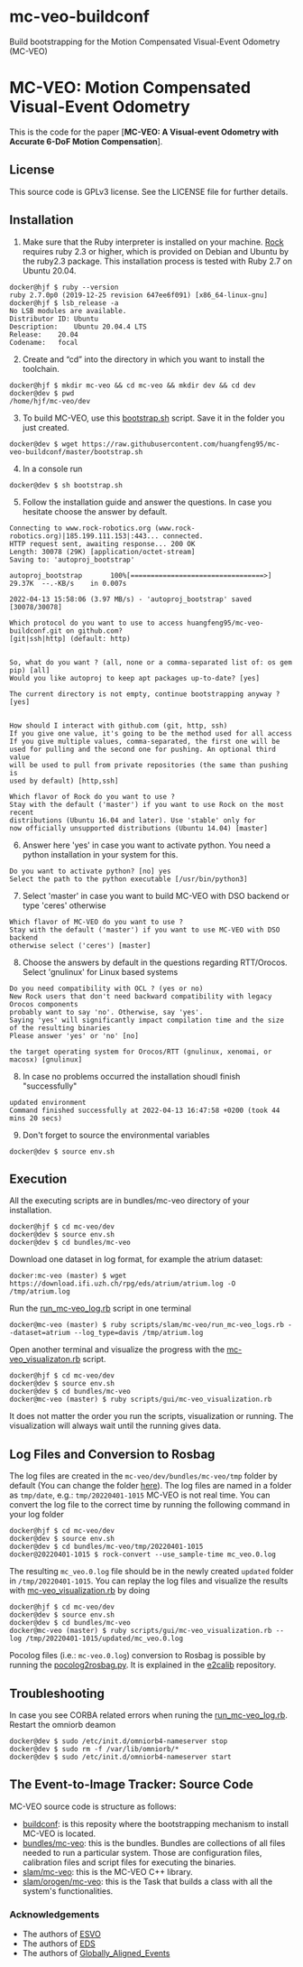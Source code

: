 # mc-veo-buildconf
Build bootstrapping for the Motion Compensated Visual-Event Odometry (MC-VEO)

# MC-VEO: Motion Compensated Visual-Event Odometry

This is the code for the paper [**MC-VEO: A Visual-event Odometry with Accurate 6-DoF Motion Compensation**].

License
-------
This source code is GPLv3 license. See the LICENSE file for further details.

Installation
-------

1. Make sure that the Ruby interpreter is installed on your machine. [Rock](https://www.rock-robotics.org/) requires ruby 2.3 or higher, which is provided on Debian and Ubuntu by the ruby2.3 package.  This installation process is tested with Ruby 2.7 on Ubuntu 20.04.

```console
docker@hjf $ ruby --version
ruby 2.7.0p0 (2019-12-25 revision 647ee6f091) [x86_64-linux-gnu]
docker@hjf $ lsb_release -a
No LSB modules are available.
Distributor ID:	Ubuntu
Description:	Ubuntu 20.04.4 LTS
Release:	20.04
Codename:	focal
```
2. Create and “cd” into the directory in which you want to install the toolchain.
```console
docker@hjf $ mkdir mc-veo && cd mc-veo && mkdir dev && cd dev
docker@dev $ pwd
/home/hjf/mc-veo/dev
```
3. To build MC-VEO, use this [bootstrap.sh](bootstrap.sh) script. Save it in the folder you just created.

```console
docker@dev $ wget https://raw.githubusercontent.com/huangfeng95/mc-veo-buildconf/master/bootstrap.sh
```
4. In a console run
```console
docker@dev $ sh bootstrap.sh
```
5. Follow the installation guide and answer the questions. In case you hesitate choose the answer by default.

```console
Connecting to www.rock-robotics.org (www.rock-robotics.org)|185.199.111.153|:443... connected.
HTTP request sent, awaiting response... 200 OK
Length: 30078 (29K) [application/octet-stream]
Saving to: 'autoproj_bootstrap'

autoproj_bootstrap       100%[=================================>]  29.37K  --.-KB/s    in 0.007s  

2022-04-13 15:58:06 (3.97 MB/s) - 'autoproj_bootstrap' saved [30078/30078]

Which protocol do you want to use to access huangfeng95/mc-veo-buildconf.git on github.com?
[git|ssh|http] (default: http) 


So, what do you want ? (all, none or a comma-separated list of: os gem pip) [all] 
Would you like autoproj to keep apt packages up-to-date? [yes] 

The current directory is not empty, continue bootstrapping anyway ? [yes] 


How should I interact with github.com (git, http, ssh)
If you give one value, it's going to be the method used for all access
If you give multiple values, comma-separated, the first one will be
used for pulling and the second one for pushing. An optional third value
will be used to pull from private repositories (the same than pushing is
used by default) [http,ssh]

Which flavor of Rock do you want to use ?
Stay with the default ('master') if you want to use Rock on the most recent
distributions (Ubuntu 16.04 and later). Use 'stable' only for 
now officially unsupported distributions (Ubuntu 14.04) [master]
```

6. Answer here 'yes' in case you want to activate python. You need a python installation in your system for this.

```console
Do you want to activate python? [no] yes
Select the path to the python executable [/usr/bin/python3] 
```

7. Select 'master' in case you want to build MC-VEO with DSO backend or type 'ceres' otherwise

```console
Which flavor of MC-VEO do you want to use ?
Stay with the default ('master') if you want to use MC-VEO with DSO backend
otherwise select ('ceres') [master] 
```
8. Choose the answers by default in the questions regarding RTT/Orocos. Select 'gnulinux' for Linux based systems
```console
Do you need compatibility with OCL ? (yes or no)
New Rock users that don't need backward compatibility with legacy Orocos components
probably want to say 'no'. Otherwise, say 'yes'.
Saying 'yes' will significantly impact compilation time and the size of the resulting binaries
Please answer 'yes' or 'no' [no]

the target operating system for Orocos/RTT (gnulinux, xenomai, or macosx) [gnulinux] 
```
8. In case no problems occurred the installation shoudl finish "successfully"
```console
updated environment
Command finished successfully at 2022-04-13 16:47:58 +0200 (took 44 mins 20 secs)
```
9. Don't forget to source the environmental variables
```console
docker@dev $ source env.sh
```

Execution
-------

All the executing scripts are in bundles/mc-veo directory of your installation.
```console
docker@hjf $ cd mc-veo/dev
docker@dev $ source env.sh
docker@dev $ cd bundles/mc-veo
```

Download one dataset in log format, for example the atrium dataset:
```console
docker:mc-veo (master) $ wget https://download.ifi.uzh.ch/rpg/eds/atrium/atrium.log -O /tmp/atrium.log
```

Run the [run_mc-veo_log.rb](https://github.com/huangfeng95/bundles-mc-veo/blob/master/scripts/slam/mc-veo/run_mc-veo_logs.rb) script in one terminal
```console
docker@mc-veo (master) $ ruby scripts/slam/mc-veo/run_mc-veo_logs.rb --dataset=atrium --log_type=davis /tmp/atrium.log
```

Open another terminal and visualize the progress with the [mc-veo_visualizaton.rb](https://github.com/huangfeng95/bundles-mc-veo/blob/master/scripts/gui/mc-veo_visualization.rb) script.
```console
docker@hjf $ cd mc-veo/dev
docker@dev $ source env.sh
docker@dev $ cd bundles/mc-veo
docker@mc-veo (master) $ ruby scripts/gui/mc-veo_visualization.rb 
```

It does not matter the order you run the scripts, visualization or running. The visualization will always wait until the running gives data.

Log Files and Conversion to Rosbag
-------

The log files are created in the `mc-veo/dev/bundles/mc-veo/tmp` folder by default (You can change the folder [here](https://github.com/huangfeng95/bundles-mc-veo/blob/0952ca893178efdaefdde72a93672eeccedfadef/config/app.yml#L12)). The log files are named in a folder as `tmp/date`, e.g.: `tmp/20220401-1015` MC-VEO is not real time. You can convert the log file to the correct time by running the following command in your log folder
```console
docker@hjf $ cd mc-veo/dev
docker@dev $ source env.sh
docker@dev $ cd bundles/mc-veo/tmp/20220401-1015
docker@20220401-1015 $ rock-convert --use_sample-time mc_veo.0.log 
```

The resulting `mc_veo.0.log` file should be in the newly created `updated` folder in `/tmp/20220401-1015`.
You can replay the log files and visualize the results with [mc-veo_visualization.rb](https://github.com/huangfeng95/bundles-mc-veo/blob/master/scripts/gui/mc-veo_visualization.rb) by doing 
```console
docker@hjf $ cd mc-veo/dev
docker@dev $ source env.sh
docker@dev $ cd bundles/mc-veo
docker@mc-veo (master) $ ruby scripts/gui/mc-veo_visualization.rb --log /tmp/20220401-1015/updated/mc_veo.0.log 
```

Pocolog files (i.e.: `mc-veo.0.log`) conversion to Rosbag is possible by running the [pocolog2rosbag.py](https://github.com/jhidalgocarrio/bundles-e2calib/blob/master/scripts/pocolog/pocolog2rosbag.py). It is explained in the [e2calib](https://github.com/huangfeng95/e2calib/) repository.


Troubleshooting
-------
In case you see CORBA related errors when runing the [run_mc-veo_log.rb](https://github.com/huangfeng95/bundles-mc-veo/blob/master/scripts/slam/mc-veo/run_mc-veo_logs.rb). Restart the omniorb deamon

```console
docker@dev $ sudo /etc/init.d/omniorb4-nameserver stop
docker@dev $ sudo rm -f /var/lib/omniorb/*
docker@dev $ sudo /etc/init.d/omniorb4-nameserver start
```

The Event-to-Image Tracker: Source Code
-------
MC-VEO source code is structure as follows:

* [buildconf](https://github.com/huangfeng95/mc-veo-buildconf): is this reposity where the bootstrapping mechanism to install MC-VEO is located.
* [bundles/mc-veo](https://github.com/huangfeng95/bundles-mc-veo): this is the bundles. Bundles are collections of all files needed to run a particular system. Those are configuration files, calibration files and script files for executing the binaries.
* [slam/mc-veo](https://github.com/huangfeng95/slam-mc-veo): this is the MC-VEO C++ library.
* [slam/orogen/mc-veo](https://github.com/huangfeng95/slam-orogen-mc-veo): this is the Task that builds a class with all the system's functionalities.

### Acknowledgements
- The authors of [ESVO](https://rpg.ifi.uzh.ch/ECCV18_stereo_davis.html)
- The authors of [EDS](https://github.com/uzh-rpg/eds-buildconf)
- The authors of [Globally_Aligned_Events](https://github.com/Haram-kim/Globally_Aligned_Events)
